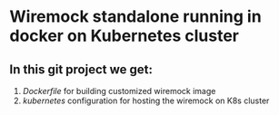 # Wiremock standalone running in docker on Kubernetes cluster
## In this git project we get:
1. *Dockerfile* for building customized wiremock image
2. *kubernetes* configuration for hosting the wiremock on K8s cluster